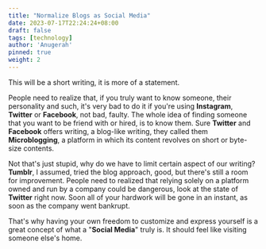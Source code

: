 ```yaml
---
title: "Normalize Blogs as Social Media"
date: 2023-07-17T22:24:24+08:00
draft: false
tags: [technology]
author: 'Anugerah'
pinned: true
weight: 2
---
```


This will be a short writing, it is more of a statement.

People need to realize that, if you truly want to know someone, their personality and such, it's very bad to do it if you're using **Instagram**, **Twitter** or **Facebook**, not bad, faulty. The whole idea of finding someone that you want to be friend with or hired, is to know them. Sure **Twitter** and **Facebook** offers writing, a blog-like writing, they called them **Microblogging**, a platform in which its content revolves on short or byte-size contents.

Not that's just stupid, why do we have to limit certain aspect of our writing? **Tumblr**, I assumed, tried the blog approach, good, but there's still a room for improvement. People need to realized that relying solely on a platform owned and run by a company could be dangerous, look at the state of **Twitter** right now. Soon all of your hardwork will be gone in an instant, as soon as the company went bankrupt.

That's why having your own freedom to customize and express yourself is a great concept of what a "**Social Media**" truly is. It should feel like visiting someone else's home.